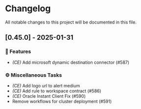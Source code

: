 # Changelog

All notable changes to this project will be documented in this file.

## [0.45.0] - 2025-01-31

### 🚀 Features

- *(CE)* Add microsoft dynamic destination connector (#587)

### ⚙️ Miscellaneous Tasks

- *(CE)* Add logo url to alert medium
- *(CE)* Add rule to workspace contract (#586)
- *(CE)* Oracle Instant Client Fix (#590)
- Remove workflows for cluster deployment (#591)

<!-- generated by git-cliff -->
